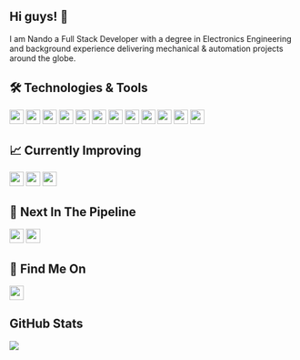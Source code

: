 ## Hi guys! 👋

I am Nando a Full Stack Developer with a degree in Electronics Engineering and background experience delivering mechanical & automation projects around the globe.

## 🛠 Technologies & Tools

<img src="https://img.shields.io/badge/JavaScript-222d2d?logo=javascript&logoColor=F7DF1E&logoWidth=15&style=plastic" height="25"/> <img src="https://img.shields.io/badge/TypeScript-222d2d?logo=TypeScript&logoColor=3178C6&logoWidth=15&style=plastic" height="25"/> <img src="https://img.shields.io/badge/React-222d2d?logo=React&logoColor=61DAFB&logoWidth=15&style=plastic" height="25"/> <img src="https://img.shields.io/badge/Redux-222d2d?logo=Redux&logoColor=764ABC&logoWidth=15&style=plastic" height="25"/> <img src="https://img.shields.io/badge/Node.js-222d2d?logo=Node.js&logoColor=339933&logoWidth=15&style=plastic" height="25"/> <img src="https://img.shields.io/badge/Express-222d2d?logo=Express&logoColor=FFFFFF&logoWidth=15&style=plastic" height="25"/> <img src="https://img.shields.io/badge/MongoDB-222d2d?logo=MongoDB&logoColor=47A248&logoWidth=15&style=plastic" height="25"/> <img src="https://img.shields.io/badge/HTML5-222d2d?logo=HTML5&logoColor=E34F26&logoWidth=15&style=plastic" height="25"/> <img src="https://img.shields.io/badge/CSS3-222d2d?logo=CSS3&logoColor=1572B6&logoWidth=15&style=plastic" height="25"/> <img src="https://img.shields.io/badge/Git-222d2d?logo=Git&logoColor=F05032&logoWidth=15&style=plastic" height="25"/> <img src="https://img.shields.io/badge/Bootstrap-222d2d?logo=Bootstrap&logoColor=7952B3&logoWidth=15&style=plastic" height="25"/> <img src="https://img.shields.io/badge/npm-222d2d?logo=npm&logoColor=CB3837&logoWidth=15&style=plastic" height="25"/>

## 📈 Currently Improving

<img src="https://img.shields.io/badge/Socket.io-222d2d?logo=Socket.io&logoColor=FFFFFF&logoWidth=15&style=plastic" height="25"/> <img src="https://img.shields.io/badge/Jest-222d2d?logo=Jest&logoColor=C21325&logoWidth=15&style=plastic" height="25"/> <img src="https://img.shields.io/badge/PostgreSQL-222d2d?logo=PostgreSQL&logoColor=4169E1&logoWidth=15&style=plastic" height="25"/>

## 📝 Next In The Pipeline

<img src="https://img.shields.io/badge/Next.js-222d2d?logo=Next.js&logoColor=FFFFFF&logoWidth=15&style=plastic" height="25"/> <img src="https://img.shields.io/badge/Vue.js-222d2d?logo=Vue.js&logoColor=4FC08D&logoWidth=15&style=plastic" height="25"/>

## 🔎 Find Me On

[<img src="https://img.shields.io/badge/LinkedIn-222d2d?logo=LinkedIn&logoColor=0A66C2&logoWidth=15&style=plastic" height="25"/>](https://www.linkedin.com/in/hernando-crespo-30bb40164)

## GitHub Stats

<img align="center" src="https://github-readme-stats.vercel.app/api?username=Nando-C&theme=radical" />

<!--
**Nando-C/Nando-C** is a ✨ _special_ ✨ repository because its `README.md` (this file) appears on your GitHub profile.

Here are some ideas to get you started:

- 🔭 I’m currently working on ...
- 🌱 I’m currently learning ...
- 👯 I’m looking to collaborate on ...
- 🤔 I’m looking for help with ...
- 💬 Ask me about ...
- 📫 How to reach me: ...
- 😄 Pronouns: ...
- ⚡ Fun fact: ...
-->
